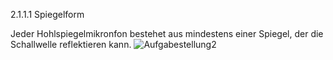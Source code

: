 2.1.1.1
Spiegelform

Jeder Hohlspiegelmikronfon bestehet aus mindestens einer Spiegel, der die Schallwelle reflektieren kann.
![Aufgabestellung2](https://github.com/LMShidi/Hohlspiegelmikrofon/blob/master/Bilder/Aufgabestellung2.jpg)
